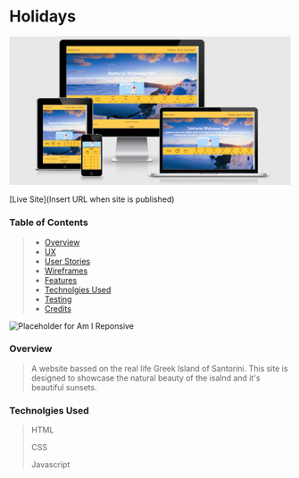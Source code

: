 # Holidays
![Responsive Mockup](assets/docs/Mockups/AmIResponsive.PNG)

[Live Site](Insert URL when site is published)

### Table of Contents
> - [Overview](#overview)
> - [UX](#ux)
> - [User Stories](#user-stories)
> - [Wireframes](#Add-links-to-wireframes)
> - [Features](#features)
> - [Technolgies Used](#technolgies-used)
> - [Testing](#testing)
> - [Credits](#credits)

![Placeholder for Am I Reponsive]()

### Overview
> A website bassed on the real life Greek Island of Santorini. This site is designed to showcase the natural beauty of the isalnd and it's beautiful sunsets.

### Technolgies Used
> HTML
>
> CSS
>
> Javascript